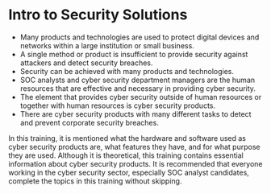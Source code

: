 # Intro to Security Solutions

- Many products and technologies are used to protect digital devices and networks within a large institution or small business.
- A single method or product is insufficient to provide security against attackers and detect security breaches.
- Security can be achieved with many products and technologies.
- SOC analysts and cyber security department managers are the human resources that are effective and necessary in providing cyber security.
- The element that provides cyber security outside of human resources or together with human resources is cyber security products.
- There are cyber security products with many different tasks to detect and prevent corporate security breaches.

In this training, it is mentioned what the hardware and software used as cyber security products are, what features they have, and 
for what purpose they are used. Although it is theoretical, this training contains essential information about cyber security products. 
It is recommended that everyone working in the cyber security sector, especially SOC analyst candidates, complete the topics in this 
training without skipping.
